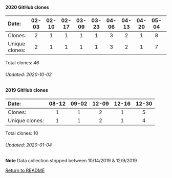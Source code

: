 #### 2020 GitHub clones
Date:   |       02-03   |       02-10   |       02-17   |       03-09   |       03-23   |       04-06   |       04-13   |       04-20   |       05-04   |       05-11   |       05-25   |  06-15  |  06-22  |  07-13  |  07-20  |  07-27  |  08-03  |  08-10  |  08-24  |  08-31  |  09-07  |  09-14  |  09-21
|:---   |:---:  |:---:  |:---:  |:---:  |:---:  |:---:  |:---:  |:---:  |:---:  |:---:  |:---:  |:---:  |:---:  |:---:  |:---:  |:---:  |:---:  |:---:  |:---:  |:---:  |:---:  |:---:  |:---:
Clones: |       2       |       1       |       1       |       1       |       1       |       3       |       2       |       1       |       8       |       1       |       1       |  2      |  1      |  1      |  1      |  1      |  1      |  6      |  1      |  1      |  7      |  1      |  1
Unique            clones: |       2       |       1       |       1       |       1       |       1       |       3       |       2       |       1       |       7       |       1       |       1  |      1  |      1  |      1  |      1  |      1  |      1  |      6  |      1  |      1  |      7  |      1  |      1

Total clones: 46
###### Updated: 2020-10-02

#### 2019 GitHub clones
Date:    |        08-12   |       09-02   |  12-09  |  12-16 | 12-30 
|:---    |:---:   |:---:  |:---:  |:---: |:---:
Clones:  |        1       |       1       |  2      |  1 | 5 
Unique   clones:  |       1       |       1  |      2  |      1 | 4

Total clones: 10
###### Updated: 2020-01-04
**Note**  Data collection stopped between 10/14/2019 & 12/9/2019

[Return to README](https://github.com/BradleyA/pi-wifi#pi-wifi)
